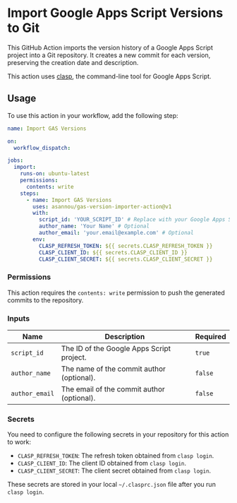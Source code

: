 # Import Google Apps Script Versions to Git

This GitHub Action imports the version history of a Google Apps Script project into a Git repository. It creates a new commit for each version, preserving the creation date and description.

This action uses [clasp](https://github.com/google/clasp), the command-line tool for Google Apps Script.

## Usage

To use this action in your workflow, add the following step:

```yaml
name: Import GAS Versions

on:
  workflow_dispatch:

jobs:
  import:
    runs-on: ubuntu-latest
    permissions:
      contents: write
    steps:
      - name: Import GAS Versions
        uses: asannou/gas-version-importer-action@v1
        with:
          script_id: 'YOUR_SCRIPT_ID' # Replace with your Google Apps Script ID
          author_name: 'Your Name' # Optional
          author_email: 'your.email@example.com' # Optional
        env:
          CLASP_REFRESH_TOKEN: ${{ secrets.CLASP_REFRESH_TOKEN }}
          CLASP_CLIENT_ID: ${{ secrets.CLASP_CLIENT_ID }}
          CLASP_CLIENT_SECRET: ${{ secrets.CLASP_CLIENT_SECRET }}
```

### Permissions

This action requires the `contents: write` permission to push the generated commits to the repository.

### Inputs

| Name           | Description                                | Required |
| -------------- | ------------------------------------------ | -------- |
| `script_id`    | The ID of the Google Apps Script project.  | `true`   |
| `author_name`  | The name of the commit author (optional).  | `false`  |
| `author_email` | The email of the commit author (optional). | `false`  |

### Secrets

You need to configure the following secrets in your repository for this action to work:

*   `CLASP_REFRESH_TOKEN`: The refresh token obtained from `clasp login`.
*   `CLASP_CLIENT_ID`: The client ID obtained from `clasp login`.
*   `CLASP_CLIENT_SECRET`: The client secret obtained from `clasp login`.

These secrets are stored in your local `~/.clasprc.json` file after you run `clasp login`.